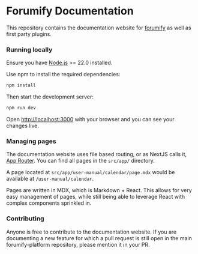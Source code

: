 # Forumify Documentation

This repository contains the documentation website for [forumify](https://github.com/forumify/forumify-platform)
as well as first party plugins.

### Running locally

Ensure you have [Node.js](https://nodejs.org/en) >= 22.0 installed.

Use npm to install the required dependencies:
```bash
npm install
```

Then start the development server:
```bash
npm run dev
```

Open [http://localhost:3000](http://localhost:3000) with your browser and you can see your changes live.

### Managing pages

The documentation website uses file based routing, or as NextJS calls it, [App Router](https://nextjs.org/docs/app/getting-started/layouts-and-pages).
You can find all pages in the `src/app/` directory.

A page located at `src/app/user-manual/calendar/page.mdx` would be available at `/user-manual/calendar`.

Pages are written in MDX, which is Markdown + React. This allows for very easy management of pages, while still
being able to leverage React with complex components sprinkled in.

### Contributing

Anyone is free to contribute to the documentation website. If you are documenting a new feature for
which a pull request is still open in the main forumify-platform repository, please mention it in your PR.
